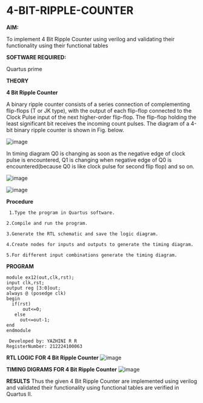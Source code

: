 # 4-BIT-RIPPLE-COUNTER

**AIM:**

To implement  4 Bit Ripple Counter using verilog and validating their functionality using their functional tables

**SOFTWARE REQUIRED:**

Quartus prime

**THEORY**

**4 Bit Ripple Counter**

A binary ripple counter consists of a series connection of complementing flip-flops (T or JK type), with the output of each flip-flop connected to the Clock Pulse input of the next higher-order flip-flop. The flip-flop holding the least significant bit receives the incoming count pulses. The diagram of a 4-bit binary ripple counter is shown in Fig. below.

![image](https://github.com/naavaneetha/4-BIT-RIPPLE-COUNTER/assets/154305477/cb4b74d4-31ab-4359-95d0-d22e67daba13)

In timing diagram Q0 is changing as soon as the negative edge of clock pulse is encountered, Q1 is changing when negative edge of Q0 is encountered(because Q0 is like clock pulse for second flip flop) and so on.

![image](https://github.com/naavaneetha/4-BIT-RIPPLE-COUNTER/assets/154305477/a573a7d6-014e-4e54-93e6-e2ac9530960b)

![image](https://github.com/naavaneetha/4-BIT-RIPPLE-COUNTER/assets/154305477/85e1958a-2fc1-49bb-9a9f-d58ccbf3663c)

**Procedure**
```
 1.Type the program in Quartus software.

2.Compile and run the program.

3.Generate the RTL schematic and save the logic diagram.

4.Create nodes for inputs and outputs to generate the timing diagram.

5.For different input combinations generate the timing diagram.
```

**PROGRAM**

```
module ex12(out,clk,rst);
input clk,rst;
output reg [3:0]out;
always @ (posedge clk)
begin
  if(rst)
      out<=0;
   else
     out<=out-1;
end
endmodule

 Developed by: YAZHINI R R
RegisterNumber: 212224100063
```

**RTL LOGIC FOR 4 Bit Ripple Counter**
![image](https://github.com/user-attachments/assets/26882317-ef32-40ac-b28a-b51c8b31a351)

**TIMING DIGRAMS FOR 4 Bit Ripple Counter**
![image](https://github.com/user-attachments/assets/f7d86e30-d4e3-4a5f-bcb2-1db986108cc5)

**RESULTS**
Thus the given 4 Bit Ripple Counter are implemented using verilog and validated their functionality using functional tables are verified in Quartus II.

